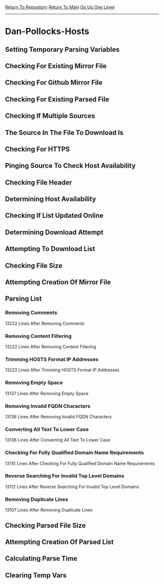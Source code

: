[Return To Repository](https://github.com/deathbybandaid/piholeparser/)
[Return To Main](https://github.com/deathbybandaid/piholeparser/blob/master/RecentRunLogs/Mainlog.md)
[Go Up One Level](https://github.com/deathbybandaid/piholeparser/blob/master/RecentRunLogs/TopLevelScripts/30-Processing-Blacklists.md)
____________________________________
# Dan-Pollocks-Hosts
## Setting Temporary Parsing Variables
## Checking For Existing Mirror File
## Checking For Github Mirror File
## Checking For Existing Parsed File
## Checking If Multiple Sources
## The Source In The File To Download Is
## Checking For HTTPS
## Pinging Source To Check Host Availability
## Checking File Header
## Determining Host Availability
## Checking If List Updated Online
## Determining Download Attempt
## Attempting To Download List
## Checking File Size
## Attempting Creation Of Mirror File
## Parsing List
### Removing Comments
13222 Lines After Removing Comments
### Removing Content Filtering
13222 Lines After Removing Content Filtering
### Trimming HOSTS Format IP Addresses
13222 Lines After Trimming HOSTS Format IP Addresses
### Removing Empty Space
13137 Lines After Removing Empty Space
### Removing Invalid FQDN Characters
13136 Lines After Removing Invalid FQDN Characters
### Converting All Text To Lower Case
13136 Lines After Converting All Text To Lower Case
### Checking For Fully Qualified Domain Name Requirements
13115 Lines After Checking For Fully Qualified Domain Name Requirements
### Reverse Searching For Invalid Top Level Domains
13112 Lines After Reverse Searching For Invalid Top Level Domains
### Removing Duplicate Lines
13107 Lines After Removing Duplicate Lines
## Checking Parsed File Size
## Attempting Creation Of Parsed List
## Calculating Parse Time
## Clearing Temp Vars
